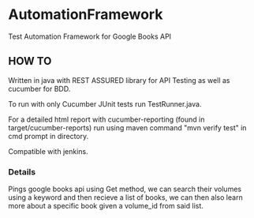 # AutomationFramework
Test Automation Framework for Google Books API

## HOW TO
Written in java with REST ASSURED library for API Testing as well as cucumber for BDD.

To run with only Cucumber JUnit tests run TestRunner.java.

For a detailed html report with cucumber-reporting (found in target/cucumber-reports) run using maven command "mvn verify test" in cmd prompt in directory.

Compatible with jenkins.


### Details
Pings google books api using Get method, we can search their volumes using a keyword and then recieve a list of books, 
we can then also learn more about a specific book given a volume_id from said list.
